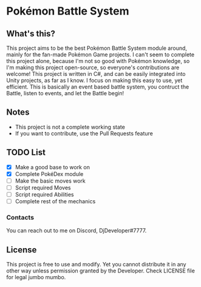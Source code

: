 # Pokémon Battle System
## What's this?
This project aims to be the best Pokémon Battle System module around, mainly for the fan-made Pokémon Game projects. I can't seem to complete this project alone, because I'm not so good with Pokémon knowledge, so I'm making this project open-source, so everyone's contributions are welcome!
This project is written in C#, and can be easily integrated into Unity projects, as far as I know.
I focus on making this easy to use, yet efficient. This is basically an event based battle system, you contruct the Battle, listen to events, and let the Battle begin!

## Notes
* This project is not a complete working state
* If you want to contribute, use the Pull Requests feature

## TODO List
* [x] Make a good base to work on
* [x] Complete PokéDex module
* [ ] Make the basic moves work
* [ ] Script required Moves
* [ ] Script required Abilities
* [ ] Complete rest of the mechanics

### Contacts
You can reach out to me on Discord, DjDeveloper#7777.

## License
This project is free to use and modify. Yet you cannot distribute it in any other way unless permission granted by the Developer. Check LICENSE file for legal jumbo mumbo.